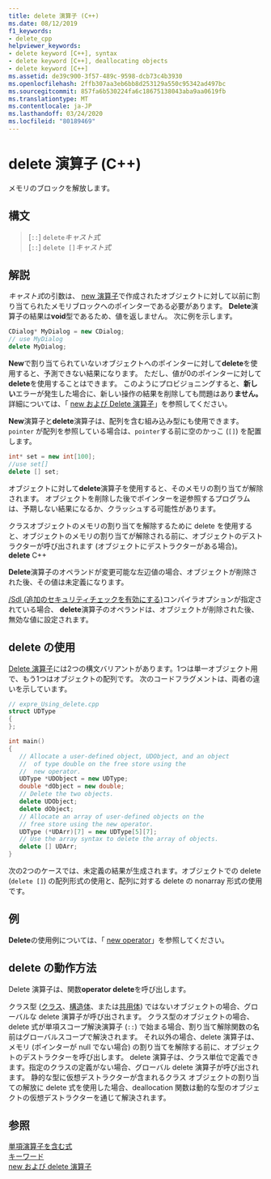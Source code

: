 ```yaml
---
title: delete 演算子 (C++)
ms.date: 08/12/2019
f1_keywords:
- delete_cpp
helpviewer_keywords:
- delete keyword [C++], syntax
- delete keyword [C++], deallocating objects
- delete keyword [C++]
ms.assetid: de39c900-3f57-489c-9598-dcb73c4b3930
ms.openlocfilehash: 2ffb307aa3eb6bb8d253129a550c95342ad497bc
ms.sourcegitcommit: 857fa6b530224fa6c18675138043aba9aa0619fb
ms.translationtype: MT
ms.contentlocale: ja-JP
ms.lasthandoff: 03/24/2020
ms.locfileid: "80189469"
---
```

# <a name="delete-operator-c"></a>delete 演算子 (C++)

メモリのブロックを解放します。

## <a name="syntax"></a>構文

> [`::`] `delete`*キャスト式*\
> [`::`] `delete []`*キャスト式*

## <a name="remarks"></a>解説

*キャスト式*の引数は、 [new 演算子](../cpp/new-operator-cpp.md)で作成されたオブジェクトに対して以前に割り当てられたメモリブロックへのポインターである必要があります。 **Delete**演算子の結果は**void**型であるため、値を返しません。 次に例を示します。

```cpp
CDialog* MyDialog = new CDialog;
// use MyDialog
delete MyDialog;
```

**New**で割り当てられていないオブジェクトへのポインターに対して**delete**を使用すると、予測できない結果になります。 ただし、値が0のポインターに対して**delete**を使用することはできます。 このようにプロビジョニングすると、**新しい**エラーが発生した場合に、新しい操作の結果を削除しても問題はあり**ません。** 詳細については、「 [new および Delete 演算子](../cpp/new-and-delete-operators.md)」を参照してください。

**New**演算子と**delete**演算子は、配列を含む組み込み型にも使用できます。 `pointer` が配列を参照している場合は、`pointer`する前に空のかっこ (`[]`) を配置します。

```cpp
int* set = new int[100];
//use set[]
delete [] set;
```

オブジェクトに対して**delete**演算子を使用すると、そのメモリの割り当てが解除されます。 オブジェクトを削除した後でポインターを逆参照するプログラムは、予期しない結果になるか、クラッシュする可能性があります。

クラスオブジェクトのメモリの割り当てを解除するために delete を使用すると、オブジェクトのメモリの割り当てが解除される前に、オブジェクトのデストラクターが呼び出されます (オブジェクトにデストラクターがある場合)。 **delete** C++

**Delete**演算子のオペランドが変更可能な左辺値の場合、オブジェクトが削除された後、その値は未定義になります。

[/Sdl (追加のセキュリティチェックを有効にする)](/cpp/build/reference/sdl-enable-additional-security-checks)コンパイラオプションが指定されている場合、 **delete**演算子のオペランドは、オブジェクトが削除された後、無効な値に設定されます。

## <a name="using-delete"></a>delete の使用

[Delete 演算子](../cpp/delete-operator-cpp.md)には2つの構文バリアントがあります。1つは単一オブジェクト用で、もう1つはオブジェクトの配列です。 次のコードフラグメントは、両者の違いを示しています。

```cpp
// expre_Using_delete.cpp
struct UDType
{
};

int main()
{
   // Allocate a user-defined object, UDObject, and an object
   //  of type double on the free store using the
   //  new operator.
   UDType *UDObject = new UDType;
   double *dObject = new double;
   // Delete the two objects.
   delete UDObject;
   delete dObject;
   // Allocate an array of user-defined objects on the
   // free store using the new operator.
   UDType (*UDArr)[7] = new UDType[5][7];
   // Use the array syntax to delete the array of objects.
   delete [] UDArr;
}
```

次の2つのケースでは、未定義の結果が生成されます。オブジェクトでの delete (`delete []`) の配列形式の使用と、配列に対する delete の nonarray 形式の使用です。

## <a name="example"></a>例

**Delete**の使用例については、「 [new operator](../cpp/new-operator-cpp.md)」を参照してください。

## <a name="how-delete-works"></a>delete の動作方法

Delete 演算子は、関数**operator delete**を呼び出します。

クラス型 ([クラス](../cpp/class-cpp.md)、[構造体](../cpp/struct-cpp.md)、または[共用体](../cpp/unions.md)) ではないオブジェクトの場合、グローバルな delete 演算子が呼び出されます。 クラス型のオブジェクトの場合、delete 式が単項スコープ解決演算子 (`::`) で始まる場合、割り当て解除関数の名前はグローバルスコープで解決されます。 それ以外の場合、delete 演算子は、メモリ (ポインターが null でない場合) の割り当てを解除する前に、オブジェクトのデストラクターを呼び出します。 delete 演算子は、クラス単位で定義できます。指定のクラスの定義がない場合、グローバル delete 演算子が呼び出されます。 静的な型に仮想デストラクターが含まれるクラス オブジェクトの割り当ての解放に delete 式を使用した場合、deallocation 関数は動的な型のオブジェクトの仮想デストラクターを通じて解決されます。

## <a name="see-also"></a>参照

[単項演算子を含む式](../cpp/expressions-with-unary-operators.md)\
[キーワード](../cpp/keywords-cpp.md)\
[new および delete 演算子](../cpp/new-and-delete-operators.md)
